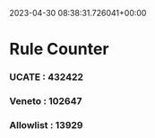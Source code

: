 2023-04-30 08:38:31.726041+00:00
# Rule Counter 
 ### UCATE : 432422

 ### Veneto : 102647

 ### Allowlist : 13929